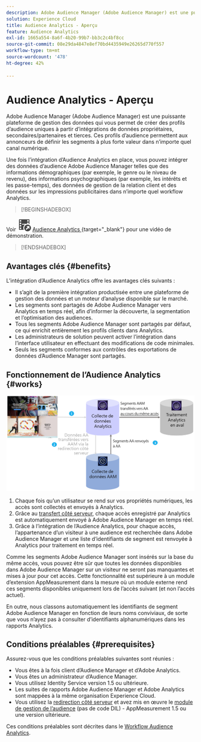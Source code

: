 ```yaml
---
description: Adobe Audience Manager (Adobe Audience Manager) est une puissante plateforme de gestion des données qui vous permet de créer des profils d’audience uniques à partir d’intégrations de données propriétaires, secondaires/partenaires et tierces. Ces profils d’audience permettent aux annonceurs de définir les segments à plus forte valeur dans n’importe quel canal numérique.
solution: Experience Cloud
title: Audience Analytics - Aperçu
feature: Audience Analytics
exl-id: 1665a554-8a6f-4b20-99b7-bb3c2c4bf8cc
source-git-commit: 08e29da4847e8ef70bd4435949e26265d770f557
workflow-type: tm+mt
source-wordcount: '478'
ht-degree: 42%

---
```


# Audience Analytics - Aperçu

Adobe Audience Manager (Adobe Audience Manager) est une puissante plateforme de gestion des données qui vous permet de créer des profils d’audience uniques à partir d’intégrations de données propriétaires, secondaires/partenaires et tierces. Ces profils d’audience permettent aux annonceurs de définir les segments à plus forte valeur dans n’importe quel canal numérique.

Une fois l’intégration d’Audience Analytics en place, vous pouvez intégrer des données d’audience Adobe Audience Manager telles que des informations démographiques (par exemple, le genre ou le niveau de revenu), des informations psychographiques (par exemple, les intérêts et les passe-temps), des données de gestion de la relation client et des données sur les impressions publicitaires dans n’importe quel workflow Analytics.


>[!BEGINSHADEBOX]

Voir ![VideoCheckedOut](/help/assets/icons/VideoCheckedOut.svg) [Audience Analytics ](https://video.tv.adobe.com/v/25450?quality=12&learn=on){target="_blank"} pour une vidéo de démonstration.

>[!ENDSHADEBOX]


## Avantages clés  {#benefits}

L’intégration d’Audience Analytics offre les avantages clés suivants :

* Il s’agit de la première intégration productisée entre une plateforme de gestion des données et un moteur d’analyse disponible sur le marché.
* Les segments sont partagés de Adobe Audience Manager vers Analytics en temps réel, afin d’informer la découverte, la segmentation et l’optimisation des audiences.
* Tous les segments Adobe Audience Manager sont partagés par défaut, ce qui enrichit entièrement les profils clients dans Analytics.
* Les administrateurs de solution peuvent activer l’intégration dans l’interface utilisateur en effectuant des modifications de code minimales.
* Seuls les segments conformes aux contrôles des exportations de données d’Audience Manager sont partagés.

## Fonctionnement de l’Audience Analytics {#works}

![](assets/mc-aud-dataflow.png)

1. Chaque fois qu’un utilisateur se rend sur vos propriétés numériques, les accès sont collectés et envoyés à Analytics.
1. Grâce au [transfert côté serveur](/help/admin/admin/c-manage-report-suites/c-edit-report-suites/general/c-server-side-forwarding/ssf.md), chaque accès enregistré par Analytics est automatiquement envoyé à Adobe Audience Manager en temps réel.
1. Grâce à l’intégration de l’Audience Analytics, pour chaque accès, l’appartenance d’un visiteur à une audience est recherchée dans Adobe Audience Manager et une liste d’identifiants de segment est renvoyée à Analytics pour traitement en temps réel.

Comme les segments Adobe Audience Manager sont insérés sur la base du même accès, vous pouvez être sûr que toutes les données disponibles dans Adobe Audience Manager sur un visiteur ne seront pas manquantes et mises à jour pour cet accès. Cette fonctionnalité est supérieure à un module d’extension AppMeasurement dans la mesure où un module externe rend ces segments disponibles uniquement lors de l’accès suivant (et non l’accès actuel).

En outre, nous classons automatiquement les identifiants de segment Adobe Audience Manager en fonction de leurs noms conviviaux, de sorte que vous n’ayez pas à consulter d’identifiants alphanumériques dans les rapports Analytics.

## Conditions préalables {#prerequisites}

Assurez-vous que les conditions préalables suivantes sont réunies :

* Vous êtes à la fois client d’Audience Manager et d’Adobe Analytics.
* Vous êtes un administrateur d’Audience Manager.
* Vous utilisez Identity Service version 1.5 ou ultérieure.
* Les suites de rapports Adobe Audience Manager et Adobe Analytics sont mappées à la même organisation Experience Cloud.
* Vous utilisez la [redirection côté serveur](/help/admin/admin/c-manage-report-suites/c-edit-report-suites/general/c-server-side-forwarding/ssf.md) et avez mis en œuvre le [module de gestion de l’audience](https://experienceleague.adobe.com/docs/audience-manager/user-guide/implementation-integration-guides/integration-other-solutions/audience-management-module.html?lang=fr) (pas de code DIL) - AppMeasurement 1.5 ou une version ultérieure.

Ces conditions préalables sont décrites dans le [Workflow Audience Analytics](/help/integrate/c-audience-analytics/c-workflow/audiences-workflow.md).
